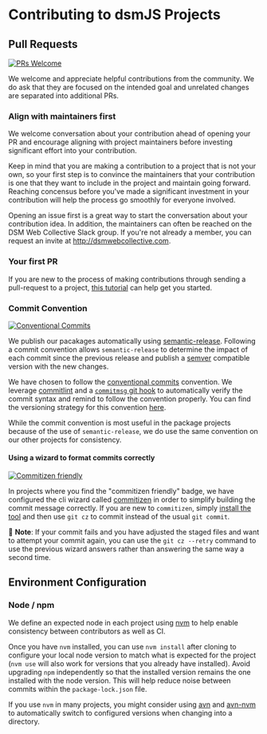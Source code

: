 # Contributing to dsmJS Projects

## Pull Requests

[![PRs Welcome][PRs-badge]][PRs-link]

We welcome and appreciate helpful contributions from the community. We do ask
that they are focused on the intended goal and unrelated changes are separated
into additional PRs.

### Align with maintainers first

We welcome conversation about your contribution ahead of opening your PR and
encourage aligning with project maintainers before investing significant effort
into your contribution.

Keep in mind that you are making a contribution to a project that is not your
own, so your first step is to convince the maintainers that your contribution
is one that they want to include in the project and maintain going forward.
Reaching concensus before you've made a significant investment in your
contribution will help the process go smoothly for everyone involved.

Opening an issue first is a great way to start the conversation about your
contribution idea. In addition, the maintainers can often be reached on the DSM
Web Collective Slack group. If you're not already a member, you can request an
invite at <http://dsmwebcollective.com>.

### Your first PR

If you are new to the process of making contributions through sending a
pull-request to a project, [this tutorial][PRs-link] can help get you started.

### Commit Convention

[![Conventional Commits][commit-convention-badge]][commit-convention-link]

We publish our pacakages automatically using
[semantic-release](https://github.com/semantic-release/semantic-release/).
Following a commit convention allows `semantic-release` to determine the impact
of each commit since the previous release and publish a [semver](https://semver.org)
compatible version with the new changes.

We have chosen to follow the [conventional commits][commit-convention-link]
convention. We leverage [commitlint](https://github.com/conventional-changelog/commitlint)
and a [`commitmsg` git hook](https://git-scm.com/book/en/v2/Customizing-Git-Git-Hooks)
to automatically verify the commit syntax and remind to follow the convention
properly. You can find the versioning strategy for this convention [here](https://github.com/semantic-release/commit-analyzer#default-rules-matching).

While the commit convention is most useful in the package projects because of
the use of `semantic-release`, we do use the same convention on our other
projects for consistency.

#### Using a wizard to format commits correctly

[![Commitizen friendly][commitizen-badge]][commitizen-link]

In projects where you find the "commitizen friendly" badge, we have configured
the cli wizard called [commitizen][commitizen-link] in order to simplify
building the commit message correctly. If you are new to `commitizen`, simply
[install the tool](https://commitizen.github.io/cz-cli/#installing-the-command-line-tool)
and then use `git cz` to commit instead of the usual `git commit`.

:eyes: __Note__: If your commit fails and you have adjusted the staged files
and want to attempt your commit again, you can use the `git cz --retry` command
to use the previous wizard answers rather than answering the same way a second
time.

## Environment Configuration

### Node / npm

We define an expected node in each project using [nvm](https://github.com/nvm-sh/nvm)
to help enable consistency between contributors as well as CI.

Once you have `nvm` installed, you can use `nvm install` after cloning to
configure your local node version to match what is expected for the project
(`nvm use` will also work for versions that you already have installed). Avoid
upgrading `npm` independently so that the installed version remains the one
installed with the node version. This will help reduce noise between commits
within the `package-lock.json` file.

If you use `nvm` in many projects, you might consider using [avn](https://github.com/wbyoung/avn)
and [avn-nvm](https://github.com/wbyoung/avn-nvm) to automatically switch to
configured versions when changing into a directory.


[commit-convention-link]: https://conventionalcommits.org
[commit-convention-badge]: https://img.shields.io/badge/Conventional%20Commits-1.0.0-yellow.svg
[commitizen-link]: http://commitizen.github.io/cz-cli/
[commitizen-badge]: https://img.shields.io/badge/commitizen-friendly-brightgreen.svg
[PRs-link]: http://makeapullrequest.com
[PRs-badge]: https://img.shields.io/badge/PRs-welcome-brightgreen.svg

